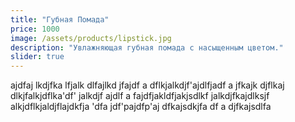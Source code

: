 ```yaml
---
title: "Губная Помада"
price: 1000
image: /assets/products/lipstick.jpg
description: "Увлажняющая губная помада с насыщенным цветом."
slider: true
---
```

ajdfaj lkdjfka lfjalk dlfajlkd jfajdf
a dflkjalkdjf'ajdlfjadf
a jfkajk djflkaj dlkjfalkjdflka'df' jalkdjf ajdlf
a fajdfjakldfjakjsdlkf jalkdjfkajdlksjf alkjdflkjaldjflajdkfja 'dfa jdf'pajdfp'aj dfkajsdkjfa
df
a djfkajsdlfa
